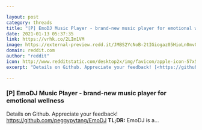 ```yaml
---

layout: post
category: threads
title: "[P] EmoDJ Music Player - brand-new music player for emotional wellness"
date: 2021-01-13 05:37:35
link: https://vrhk.co/2LIm1VM
image: https://external-preview.redd.it/JMBS2YcNoB-2tIGiogaz05HioLn0mvQDYmdbtgkeWi4.jpg?width=420&height=219.895287958&auto=webp&crop=420:219.895287958,smart&s=1820a7077e8ff8302807448a11b79a94f8631c05
domain: reddit.com
author: "reddit"
icon: http://www.redditstatic.com/desktop2x/img/favicon/apple-icon-57x57.png
excerpt: "Details on Github. Appreciate your feedback! [<https://github.com/peggypytang/EmoDJ>](<https://github.com/peggypytang/EmoDJ>) **TL;DR:** EmoDJ is a..."

---
```


### [P] EmoDJ Music Player - brand-new music player for emotional wellness

Details on Github. Appreciate your feedback! [<https://github.com/peggypytang/EmoDJ>](<https://github.com/peggypytang/EmoDJ>) **TL;DR:** EmoDJ is a...